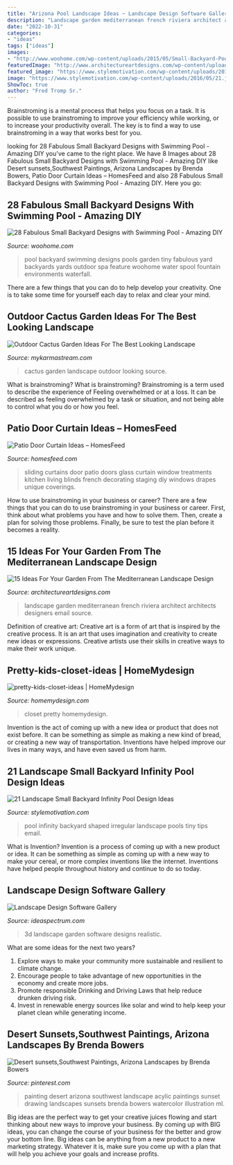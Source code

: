 ```yaml
---
title: "Arizona Pool Landscape Ideas ~ Landscape Design Software Gallery"
description: "Landscape garden mediterranean french riviera architect architects designers email source"
date: "2022-10-31"
categories:
- "ideas"
tags: ["ideas"]
images:
- "http://www.woohome.com/wp-content/uploads/2015/05/Small-Backyard-Pool-Woohome-25.jpg"
featuredImage: "http://www.architectureartdesigns.com/wp-content/uploads/2014/10/15-Ideas-For-Your-Garden-From-The-Mediterranean-Landscape-Design-15-630x840.jpg"
featured_image: "https://www.stylemotivation.com/wp-content/uploads/2016/05/21.jpg"
image: "https://www.stylemotivation.com/wp-content/uploads/2016/05/21.jpg"
ShowToc: true
author: "Fred Tromp Sr."
---
```



Brainstroming is a mental process that helps you focus on a task. It is possible to use brainstroming to improve your efficiency while working, or to increase your productivity overall. The key is to find a way to use brainstroming in a way that works best for you.

	

		
looking for 28 Fabulous Small Backyard Designs with Swimming Pool - Amazing DIY you've came to the right place. We have 8 Images about 28 Fabulous Small Backyard Designs with Swimming Pool - Amazing DIY like Desert sunsets,Southwest Paintings, Arizona Landscapes by Brenda Bowers, Patio Door Curtain Ideas – HomesFeed and also 28 Fabulous Small Backyard Designs with Swimming Pool - Amazing DIY. Here you go:
		
    
## 28 Fabulous Small Backyard Designs With Swimming Pool - Amazing DIY

<img loading=lazy src="http://www.woohome.com/wp-content/uploads/2015/05/Small-Backyard-Pool-Woohome-25.jpg" onerror="this.onerror=null;this.src='https://tse4.mm.bing.net/th?id=OIP.eeQZ2Hua8_zGriqLoS69wwHaLH&amp;pid=15.1';" alt="28 Fabulous Small Backyard Designs with Swimming Pool - Amazing DIY">

_Source: woohome.com_

>pool backyard swimming designs pools garden tiny fabulous yard backyards yards outdoor spa feature woohome water spool fountain environments waterfall. 

	

There are a few things that you can do to help develop your creativity. One is to take some time for yourself each day to relax and clear your mind.

    
## Outdoor Cactus Garden Ideas For The Best Looking Landscape

<img loading=lazy src="https://mykarmastream.com/wp-content/uploads/2017/08/cactus-garden-10.jpeg" onerror="this.onerror=null;this.src='https://tse4.mm.bing.net/th?id=OIP.6nNeH__ofZESUzctsTT2WAHaLH&amp;pid=15.1';" alt="Outdoor Cactus Garden Ideas For The Best Looking Landscape">

_Source: mykarmastream.com_

>cactus garden landscape outdoor looking source. 

	

What is brainstroming?
What is brainstroming? Brainstroming is a term used to describe the experience of Feeling overwhelmed or at a loss. It can be described as feeling overwhelmed by a task or situation, and not being able to control what you do or how you feel.

    
## Patio Door Curtain Ideas – HomesFeed

<img loading=lazy src="https://homesfeed.com/wp-content/uploads/2015/11/Patio-Sliding-Door-With-White-Curtains-in-Room-With-Small-Chandelier.jpg" onerror="this.onerror=null;this.src='https://tse4.mm.bing.net/th?id=OIP.Cml6RbHvHOxwHEAbbmnu8gHaJ4&amp;pid=15.1';" alt="Patio Door Curtain Ideas – HomesFeed">

_Source: homesfeed.com_

>sliding curtains door patio doors glass curtain window treatments kitchen living blinds french decorating staging diy windows drapes unique coverings. 

	

How to use brainstroming in your business or career?
There are a few things that you can do to use brainstroming in your business or career. First, think about what problems you have and how to solve them. Then, create a plan for solving those problems. Finally, be sure to test the plan before it becomes a reality.

    
## 15 Ideas For Your Garden From The Mediterranean Landscape Design

<img loading=lazy src="http://www.architectureartdesigns.com/wp-content/uploads/2014/10/15-Ideas-For-Your-Garden-From-The-Mediterranean-Landscape-Design-15-630x840.jpg" onerror="this.onerror=null;this.src='https://tse2.mm.bing.net/th?id=OIP.HMCxdk7S1wDujUG-qQ-a0QHaJ4&amp;pid=15.1';" alt="15 Ideas For Your Garden From The Mediterranean Landscape Design">

_Source: architectureartdesigns.com_

>landscape garden mediterranean french riviera architect architects designers email source. 

	

Definition of creative art:
Creative art is a form of art that is inspired by the creative process. It is an art that uses imagination and creativity to create new ideas or expressions. Creative artists use their skills in creative ways to make their work unique.

    
## Pretty-kids-closet-ideas | HomeMydesign

<img loading=lazy src="https://homemydesign.com/wp-content/uploads/2014/02/pretty-kids-closet-ideas.jpg" onerror="this.onerror=null;this.src='https://tse2.mm.bing.net/th?id=OIP.rpqNC-LPPivCn8iLo5xIpAHaLE&amp;pid=15.1';" alt="pretty-kids-closet-ideas | HomeMydesign">

_Source: homemydesign.com_

>closet pretty homemydesign. 

	

Invention is the act of coming up with a new idea or product that does not exist before. It can be something as simple as making a new kind of bread, or creating a new way of transportation. Inventions have helped improve our lives in many ways, and have even saved us from harm.

    
## 21 Landscape Small Backyard Infinity Pool Design Ideas

<img loading=lazy src="https://www.stylemotivation.com/wp-content/uploads/2016/05/21.jpg" onerror="this.onerror=null;this.src='https://tse3.mm.bing.net/th?id=OIP.kD6nZrP_0zKkLeMUkJpKbAHaF7&amp;pid=15.1';" alt="21 Landscape Small Backyard Infinity Pool Design Ideas">

_Source: stylemotivation.com_

>pool infinity backyard shaped irregular landscape pools tiny tips email. 

	

What is Invention?
Invention is a process of coming up with a new product or idea. It can be something as simple as coming up with a new way to make your cereal, or more complex inventions like the internet. Inventions have helped people throughout history and continue to do so today.

    
## Landscape Design Software Gallery

<img loading=lazy src="https://www.ideaspectrum.com/wp-content/uploads/evening-3d-view-garden-and-fireplace.jpg" onerror="this.onerror=null;this.src='https://tse4.mm.bing.net/th?id=OIP.-sEFBm_P5JJk4-KsebPUCgHaEK&amp;pid=15.1';" alt="Landscape Design Software Gallery">

_Source: ideaspectrum.com_

>3d landscape garden software designs realistic. 

	

What are some ideas for the next two years?
1. Explore ways to make your community more sustainable and resilient to climate change.
2. Encourage people to take advantage of new opportunities in the economy and create more jobs.
3. Promote responsible Drinking and Driving Laws that help reduce drunken driving risk.
4. Invest in renewable energy sources like solar and wind to help keep your planet clean while generating income.

    
## Desert Sunsets,Southwest Paintings, Arizona Landscapes By Brenda Bowers

<img loading=lazy src="https://i.pinimg.com/736x/7a/fa/25/7afa257df8064fe6c766c71287fc24b2.jpg" onerror="this.onerror=null;this.src='https://tse4.mm.bing.net/th?id=OIP.p17CyKAnVKLGLnxG8sk8hgAAAA&amp;pid=15.1';" alt="Desert sunsets,Southwest Paintings, Arizona Landscapes by Brenda Bowers">

_Source: pinterest.com_

>painting desert arizona southwest landscape acylic paintings sunset drawing landscapes sunsets brenda bowers watercolor illustration ml. 

	

Big ideas are the perfect way to get your creative juices flowing and start thinking about new ways to improve your business. By coming up with BIG ideas, you can change the course of your business for the better and grow your bottom line. Big ideas can be anything from a new product to a new marketing strategy. Whatever it is, make sure you come up with a plan that will help you achieve your goals and increase profits.

